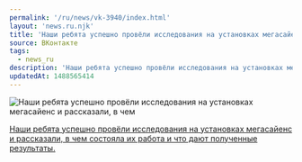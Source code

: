 ```yaml
---
permalink: '/ru/news/vk-3940/index.html'
layout: 'news.ru.njk'
title: 'Наши ребята успешно провёли исследования на установках мегасайенс и рассказали, в чем состояла их работа'
source: ВКонтакте
tags:
  - news_ru
description: 'Наши ребята успешно провёли исследования на установках мегасайенс и рассказали, в чем состояла их работа'
updatedAt: 1488565414
---
```

![Наши ребята успешно провёли исследования на установках мегасайенс и рассказали, в чем](https://sun9-41.userapi.com/c639518/v639518501/e866/Pu0Uy1BS92E.jpg)

[Наши ребята успешно провёли исследования на установках мегасайенс и рассказали, в чем состояла их работа и что дают полученные результаты.](http://www.vsu.ru/ru/news/feed/2017/03/8067)
